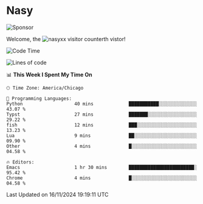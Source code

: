# Nasy

<!--
<p align="center">
<img height="200" src="https://github-readme-stats.vercel.app/api?username=nasyxx&count_private=true&show_icons=true&theme=dracula&include_all_commits=true"/>
<img height="200" src="https://github-readme-stats.vercel.app/api/top-langs/?username=nasyxx&theme=dracula&hide=html,jupyter+notebook&count_private=true&show_icons=true"/>
</p>

  
----------------
-->

![Sponsor](https://img.shields.io/static/v1.svg?label=Sponsor&message=%E2%9D%A4&logo=GitHub&style=flat&color=pink)
 
Welcome, the ![nasyxx visitor counter](https://count.getloli.com/get/@nasyxx?theme=rule34)th vistor!
 
<!--START_SECTION:waka-->
![Code Time](http://img.shields.io/badge/Code%20Time-4%2C723%20hrs%2050%20mins-blue)

![Lines of code](https://img.shields.io/badge/From%20Hello%20World%20I%27ve%20Written-6.3%20million%20lines%20of%20code-blue)

📊 **This Week I Spent My Time On** 

```text
🕑︎ Time Zone: America/Chicago

💬 Programming Languages: 
Python                   40 mins             ███████████░░░░░░░░░░░░░░   43.07 % 
Typst                    27 mins             ███████░░░░░░░░░░░░░░░░░░   29.22 % 
fish                     12 mins             ███░░░░░░░░░░░░░░░░░░░░░░   13.23 % 
Lua                      9 mins              ██░░░░░░░░░░░░░░░░░░░░░░░   09.90 % 
Other                    4 mins              █░░░░░░░░░░░░░░░░░░░░░░░░   04.58 % 

🔥 Editors: 
Emacs                    1 hr 30 mins        ████████████████████████░   95.42 % 
Chrome                   4 mins              █░░░░░░░░░░░░░░░░░░░░░░░░   04.58 % 
```


 Last Updated on 16/11/2024 19:19:11 UTC
<!--END_SECTION:waka-->

<!-- ![visitors](https://visitor-badge.laobi.icu/badge?page_id=nasyxx.nasyxx) -->
